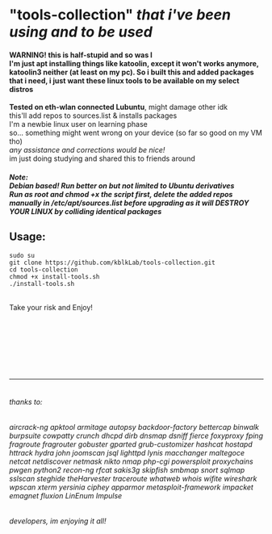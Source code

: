 # "tools-collection" _that i've been using and to be used_
#### WARNING! this is half-stupid and so was I<br>I'm just apt installing things like katoolin, except it won't works anymore, katoolin3 neither (at least on my pc). So i built this and added packages that i need, i just want these linux tools to be available on my select distros

**Tested on eth-wlan connected Lubuntu**, might damage other idk<br>
this'll add repos to sources.list & installs packages<br>
I'm a newbie linux user on learning phase<br> so... something might went wrong on your device (so far so good on my VM tho)<br>
*any assistance and corrections would be nice!*<br>
im just doing studying and shared this to friends around<br>
##### Note:<br>Debian based! Run better on but not limited to Ubuntu derivatives<br> Run as root and chmod +x the script first, **delete the added repos manually** in /etc/apt/sources.list before upgrading as **it will DESTROY YOUR LINUX** by colliding identical packages
## Usage:
```
sudo su
git clone https://github.com/kblkLab/tools-collection.git
cd tools-collection
chmod +x install-tools.sh
./install-tools.sh
```
<br>Take your risk and Enjoy!<br><br><br><br><br><br><br><br>
___
###### <br>thanks to:<br>
###### aircrack-ng apktool armitage autopsy backdoor-factory bettercap binwalk burpsuite cowpatty crunch dhcpd dirb dnsmap dsniff fierce foxyproxy fping fragroute fragrouter gobuster gparted  grub-customizer hashcat hostapd httrack  hydra john joomscan jsql lighttpd lynis  macchanger maltegoce netcat netdiscover  netmask nikto nmap php-cgi powersploit  proxychains pwgen python2 recon-ng rfcat  sakis3g skipfish smbmap snort sqlmap sslscan  steghide theHarvester traceroute whatweb whois  wifite wireshark wpscan xterm yersinia ciphey  apparmor metasploit-framework impacket  emagnet fluxion LinEnum Impulse
###### developers, im enjoying it all!
